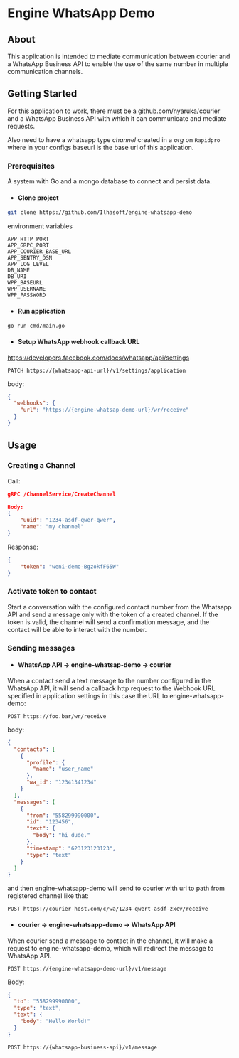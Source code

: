 # Engine WhatsApp Demo


## About <a name = "about"></a>

This application is intended to mediate communication between courier and a WhatsApp Business API to enable the use of the same number in multiple communication channels.

## Getting Started <a name = "getting_started"></a>

For this application to work, there must be a github.com/nyaruka/courier and a WhatsApp Business API with which it can communicate and mediate requests.

Also need to have a whatsapp type *channel* created in a *org* on `Rapidpro` where in your configs baseurl is the base url of this application.

### Prerequisites

A system with Go and a mongo database to connect and persist data.


- #### Clone project

```bash
git clone https://github.com/Ilhasoft/engine-whatsapp-demo
```
environment variables
```
APP_HTTP_PORT
APP_GRPC_PORT
APP_COURIER_BASE_URL
APP_SENTRY_DSN
APP_LOG_LEVEL
DB_NAME
DB_URI
WPP_BASEURL
WPP_USERNAME
WPP_PASSWORD
```
- #### Run application
```
go run cmd/main.go
```

- #### Setup WhatsApp webhook callback URL
https://developers.facebook.com/docs/whatsapp/api/settings

```
PATCH https://{whatsapp-api-url}/v1/settings/application
```
body:
```json
{
  "webhooks": {
    "url": "https://{engine-whatsap-demo-url}/wr/receive"
  }
}
```

## Usage <a name = "usage"></a>

### Creating a Channel
Call:
```json
gRPC /ChannelService/CreateChannel

Body:
{
	"uuid": "1234-asdf-qwer-qwer",
	"name": "my channel"
}
```
Response:
```json
{
	"token": "weni-demo-BgzokfF65W"
}
```
### Activate token to contact

Start a conversation with the configured contact number from the Whatsapp API and send a message only with the token of a created channel. If the token is valid, the channel will send a confirmation message, and the contact will be able to interact with the number.

### Sending messages
- #### WhatsApp API -> engine-whatsap-demo -> courier

When a contact send a text message to the number configured in the WhatsApp API, it will send a callback http request to the Webhook URL specified in application settings in this case the URL to engine-whatsapp-demo:

```
POST https://foo.bar/wr/receive
```
body:
```json
{
  "contacts": [
    {
      "profile": {
        "name": "user_name"
      },
      "wa_id": "12341341234"
    }
  ],
  "messages": [
    {
      "from": "558299990000",
      "id": "123456",
      "text": {
        "body": "hi dude."
      },
      "timestamp": "623123123123",
      "type": "text"
    }
  ]
}

```

and then engine-whatsapp-demo will send to courier with url to path from registered channel like that:

```
POST https://courier-host.com/c/wa/1234-qwert-asdf-zxcv/receive
```

- #### courier -> engine-whatsapp-demo -> WhatsApp API
When courier send a message to contact in the channel, it will make a request to engine-whatsapp-demo, which will redirect the message to WhatsApp API.
```
POST https://{engine-whatsapp-demo-url}/v1/message
```
Body:
```json
{
  "to": "558299990000",
  "type": "text",
  "text": {
    "body": "Hello World!"
  }
}
```

```
POST https://{whatsapp-business-api}/v1/message
```
